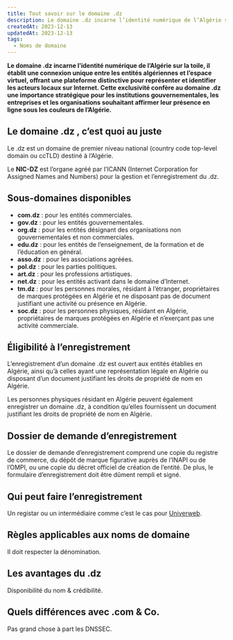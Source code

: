 ```yaml
---
title: Tout savoir sur le domaine .dz
description: Le domaine .dz incarne l’identité numérique de l’Algérie sur la toile, il établit une connexion unique entre les entités algériennes et l’espace virtuel, offrant une plateforme distinctive pour représenter et identifier les acteurs locaux sur Internet.
createdAt: 2023-12-13
updatedAt: 2023-12-13
tags:
  - Noms de domaine
---
```


**Le domaine .dz incarne l’identité numérique de l’Algérie sur la toile, il établit une connexion unique entre les entités algériennes et l’espace virtuel, offrant une plateforme distinctive pour représenter et identifier les acteurs locaux sur Internet. Cette exclusivité confère au domaine .dz une importance stratégique pour les institutions gouvernementales, les entreprises et les organisations souhaitant affirmer leur présence en ligne sous les couleurs de l’Algérie.**

## Le domaine .dz , c’est quoi au juste

Le .dz est un domaine de premier niveau national (country code top-level domain ou ccTLD) destiné à l’Algérie.

Le **NIC-DZ** est l’organe agréé par l’ICANN (Internet Corporation for Assigned Names and Numbers) pour la gestion et l’enregistrement du .dz.

## Sous-domaines disponibles

- **com.dz** : pour les entités commerciales.
- **gov.dz** : pour les entités gouvernementales.
- **org.dz** : pour les entités désignant des organisations non gouvernementales et non commerciales.
- **edu.dz** : pour les entités de l’enseignement, de la formation et de l’éducation en général.
- **asso.dz** : pour les associations agréées.
- **pol.dz** : pour les parties politiques.
- **art.dz** : pour les professions artistiques.
- **net.dz** : pour les entités activant dans le domaine d’Internet.
- **tm.dz** : pour les personnes morales, résidant à l’étranger, propriétaires de marques protégées en Algérie et ne disposant pas de document justifiant une activité ou présence en Algérie.
- **soc.dz** : pour les personnes physiques, résidant en Algérie, propriétaires de marques protégées en Algérie et n’exerçant pas une activité commerciale.

## Éligibilité à l’enregistrement

L’enregistrement d’un domaine .dz est ouvert aux entités établies en Algérie, ainsi qu’à celles ayant une représentation légale en Algérie ou disposant d’un document justifiant les droits de propriété de nom en Algérie.

Les personnes physiques résidant en Algérie peuvent également enregistrer un domaine .dz, à condition qu’elles fournissent un document justifiant les droits de propriété de nom en Algérie.

## Dossier de demande d’enregistrement

Le dossier de demande d’enregistrement comprend une copie du registre de commerce, du dépôt de marque figurative auprès de l’INAPI ou de l’OMPI, ou une copie du décret officiel de création de l’entité. De plus, le formulaire d’enregistrement doit être dûment rempli et signé.

## Qui peut faire l’enregistrement

Un registar ou un intermédiaire comme c’est le cas pour [Univerweb](https://univerweb.dz/).

## Règles applicables aux noms de domaine

Il doit respecter la dénomination.

## Les avantages du .dz

Disponibilité du nom & crédibilité.

## Quels différences avec .com & Co.

Pas grand chose à part les DNSSEC.

